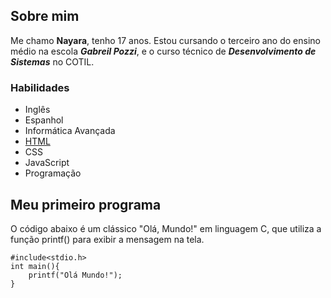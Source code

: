 ## Sobre mim

Me chamo **Nayara**, tenho 17 anos. Estou cursando o terceiro ano do ensino médio na escola ***Gabreil Pozzi***, e o curso técnico de ***Desenvolvimento de Sistemas*** no COTIL.

### Habilidades
* Inglês
* Espanhol
* Informática Avançada
* [HTML](https://developer.mozilla.org/)
* CSS
* JavaScript
* Programação

## Meu primeiro programa
 
 O código abaixo é um clássico "Olá, Mundo!" em linguagem C, que utiliza a função printf() para exibir a mensagem na tela.

```
#include<stdio.h>
int main(){
    printf("Olá Mundo!");
}
```
